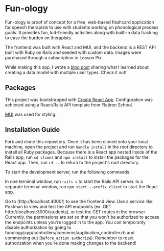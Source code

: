 # Fun-ology

Fun-ology is proof of concept for a free, web-based flashcard application for speech therapists to use with students working on phonological process goals. It provides fun, kid-friendly activities along with built-in data tracking to ease the burden on therapists.

The frontend was built with React and MUI, and the backend is a REST API built with Ruby on Rails and seeded with custom data. Images were purchased through a subscription to Lesson Pix. 

While making this app, I wrote a [blog post](https://medium.com/@karen_olson/creating-multiple-user-types-with-a-one-to-many-relationship-in-rails-ba3bbe4b0a8a) sharing what I learned about creating a data model with multiple user types. Check it out!

## Packages

This project was bootstrapped with [Create React App](https://github.com/facebook/create-react-app). Configuration was achieved using a React/Rails API template from Flatiron School.

[MUI](https://mui.com/) was used for styling.

## Installation Guide

Fork and clone this repository. Once it has been cloned onto your local machine, open the project and run `bundle install` in the root directory to install all Ruby packages. Because there is a React app nested inside of the Rails app, run `cd client` and `npm install` to install the packages for the React app. Then, run `cd ..` to return to the project's root directory.

To start the development server, run the following commands.

In one terminal window, run `rails s` to start the Rails API server.
In a separate terminal window, run `npm start --prefix client` to start the React app.

Go to (http://localhost:4000/) to see the frontend view. Use a service like Postman to view and test the API endpoints (ex. GET http://localhost:3000/students), or test the GET routes in the browser. Currently, the permissions are set so that you won't be authorized to access the endpoints unless you're logged in to the app. You can temporarily disable authorization by going to funology/app/controllers/concerns/application_controller.rb and commenting out (`before_action authorize`). Remember to reset authorization when you're done making changes to the backend!

